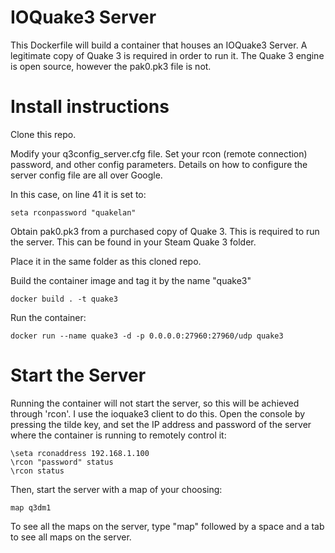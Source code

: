 # IOQuake3 Server

This Dockerfile will build a container that houses an IOQuake3 Server. A legitimate copy of Quake 3 is required in order to run it. The Quake 3 engine is open source, however the pak0.pk3 file is not.


# Install instructions

Clone this repo.

Modify your q3config_server.cfg file. Set your rcon (remote connection) password, and other config parameters. Details on how to configure the server config file are all over Google.

In this case, on line 41 it is set to:

```
seta rconpassword "quakelan"
```

Obtain pak0.pk3 from a purchased copy of Quake 3. This is required to run the server. This can be found in your Steam Quake 3 folder.

Place it in the same folder as this cloned repo.

Build the container image and tag it by the name "quake3"

```
docker build . -t quake3
```

Run the container:

```
docker run --name quake3 -d -p 0.0.0.0:27960:27960/udp quake3
```


# Start the Server

Running the container will not start the server, so this will be achieved through 'rcon'. I use the ioquake3 client to do this. Open the console by pressing the tilde key, and set the IP address and password of the server where the container is running to remotely control it:

```
\seta rconaddress 192.168.1.100
\rcon "password" status
\rcon status
```


Then, start the server with a map of your choosing:

```
map q3dm1
```

To see all the maps on the server, type "map" followed by a space and a tab to see all maps on the server. 
